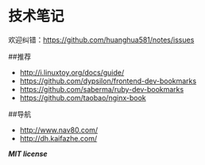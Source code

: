 # 技术笔记

欢迎纠错：https://github.com/huanghua581/notes/issues

##推荐
* http://i.linuxtoy.org/docs/guide/
* https://github.com/dypsilon/frontend-dev-bookmarks
* https://github.com/saberma/ruby-dev-bookmarks
* https://github.com/taobao/nginx-book

##导航
* http://www.nav80.com/
* http://dh.kaifazhe.com/

***MIT license*** 